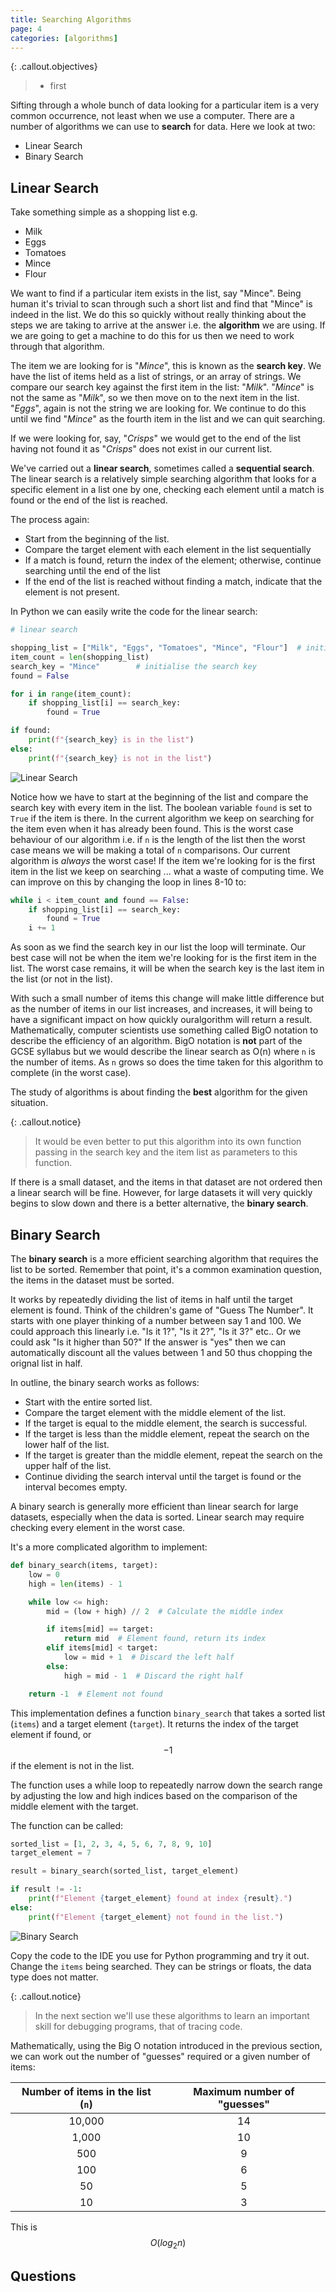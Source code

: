 ```yaml
---
title: Searching Algorithms
page: 4
categories: [algorithms]
---
```


{: .callout.objectives}
>- first

Sifting through a whole bunch of data looking for a particular item is a very common occurrence, not least when we use a computer.  There are a number of algorithms we can use to **search** for data.  Here we look at two:

- Linear Search
- Binary Search

## Linear Search

Take something simple as a shopping list e.g.

- Milk
- Eggs
- Tomatoes
- Mince
- Flour

We want to find if a particular item exists in the list, say "Mince".  Being human it's trivial to scan through such a short list and find that "Mince" is indeed in the list.  We do this so quickly without really thinking about the steps we are taking to arrive at the answer i.e. the **algorithm** we are using.  If we are going to get a machine to do this for us then we need to work through that algorithm.

The item we are looking for is "*Mince*", this is known as the **search key**.  We have the list of items held as a list of strings, or an array of strings.  We compare our search key against the first item in the list: "*Milk*".  "*Mince*" is not the same as "*Milk*", so we then move on to the next item in the list.  "*Eggs*", again is not the string we are looking for.  We continue to do this until we find "*Mince*" as the fourth item in the list and we can quit searching.

If we were looking for, say, "*Crisps*" we would get to the end of the list having not found it as "*Crisps*" does not exist in our current list.

We've carried out a **linear search**, sometimes called a **sequential search**.  The linear search is a relatively simple searching algorithm that looks for a specific element in a list one by one, checking each element until a match is found or the end of the list is reached.

The process again:

- Start from the beginning of the list.
- Compare the target element with each element in the list sequentially
- If a match is found, return the index of the element; otherwise, continue searching until the end of the list
- If the end of the list is reached without finding a match, indicate that the element is not present.

In Python we can easily write the code for the linear search:

```python
# linear search

shopping_list = ["Milk", "Eggs", "Tomatoes", "Mince", "Flour"]  # initialise the list
item_count = len(shopping_list) 
search_key = "Mince"        # initialise the search key
found = False

for i in range(item_count):
    if shopping_list[i] == search_key:
        found = True

if found:
    print(f"{search_key} is in the list")
else:
    print(f"{search_key} is not in the list")
```

![Linear Search](/assets/img/linear_search.png)

Notice how we have to start at the beginning of the list and compare the search key with every item in the list.  The boolean variable `found` is set to `True` if the item is there.  In the current algorithm we keep on searching for the item even when it has already been found.  This is the worst case behaviour of our algorithm i.e. if `n` is the length of the list then the worst case means we will be making a total of `n` comparisons.  Our current algorithm is *always* the worst case!  If the item we're looking for is the first item in the list we keep on searching ... what a waste of computing time.  We can improve on this by changing the loop in lines 8-10 to:

```python
while i < item_count and found == False:
    if shopping_list[i] == search_key:
        found = True
    i += 1
```

As soon as we find the search key in our list the loop will terminate.  Our best case will not be when the item we're looking for is the first item in the list.  The worst case remains, it will be when the search key is the last item in the list (or not in the list).

With such a small number of items this change will make little difference but as the number of items in our list increases, and increases, it will being to have a significant impact on how quickly ouralgorithm will return a result.  Mathematically, computer scientists use something called BigO notation to describe the efficiency of an algorithm.  BigO notation is **not** part of the GCSE syllabus but we would describe the linear search as O(n) where `n` is the number of items.  As `n` grows so does the time taken for this algorithm to complete (in the worst case).

The study of algorithms is about finding the **best** algorithm for the given situation.

{: .callout.notice}
> It would be even better to put this algorithm into its own function passing in the search key and the item list as parameters to this function.
>  

If there is a small dataset, and the items in that dataset are not ordered then a linear search will be fine.  However, for large datasets it will very quickly begins to slow down and there is a better alternative, the **binary search**.

## Binary Search

The **binary search** is a more efficient searching algorithm that requires the list to be sorted. Remember that point, it's a common examination question, the items in the dataset must be sorted.

It works by repeatedly dividing the list of items in half until the target element is found.  Think of the children's game of "Guess The Number".  It starts with one player thinking of a number between say 1 and 100.  We could approach this linearly i.e. "Is it 1?", "Is it 2?", "Is it 3?" etc..  Or we could ask "Is it higher than 50?"  If the answer is "yes" then we can automatically discount all the values between 1 and 50 thus chopping the orignal list in half. 

In outline, the binary search works as follows:

- Start with the entire sorted list.
- Compare the target element with the middle element of the list.
- If the target is equal to the middle element, the search is successful.
- If the target is less than the middle element, repeat the search on the lower half of the list.
- If the target is greater than the middle element, repeat the search on the upper half of the list.
- Continue dividing the search interval until the target is found or the interval becomes empty.

A binary search is generally more efficient than linear search for large datasets, especially when the data is sorted. Linear search may require checking every element in the worst case.

It's a more complicated algorithm to implement:

```python
def binary_search(items, target):
    low = 0
    high = len(items) - 1

    while low <= high:
        mid = (low + high) // 2  # Calculate the middle index

        if items[mid] == target:
            return mid  # Element found, return its index
        elif items[mid] < target:
            low = mid + 1  # Discard the left half
        else:
            high = mid - 1  # Discard the right half

    return -1  # Element not found
```
This implementation defines a function `binary_search` that takes a sorted list (`items`) and a target element (`target`). It returns the index of the target element if found, or $$-1$$ if the element is not in the list. 

The function uses a while loop to repeatedly narrow down the search range by adjusting the low and high indices based on the comparison of the middle element with the target.

The function can be called:

```python
sorted_list = [1, 2, 3, 4, 5, 6, 7, 8, 9, 10]
target_element = 7

result = binary_search(sorted_list, target_element)

if result != -1:
    print(f"Element {target_element} found at index {result}.")
else:
    print(f"Element {target_element} not found in the list.")
```

![Binary Search](/assets/img/binary_search.png)

Copy the code to the IDE you use for Python programming and try it out.  Change the `items` being searched.  They can be strings or floats, the data type does not matter.

{: .callout.notice}
> In the next section we'll use these algorithms to learn an important skill for debugging programs, that of tracing code.

Mathematically, using the Big O notation introduced in the previous section, we can work out the number of "guesses" required or a given number of items:

| Number of items in the list (`n`) | Maximum number of "guesses" |
| :-------------------------------: | :-------------------------: |
|              10,000               |             14              |
|               1,000               |             10              |
|                500                |              9              |
|                100                |              6              |
|                50                 |              5              |
|                10                 |              3              |

This is $$O(log_2 n)$$

## Questions
